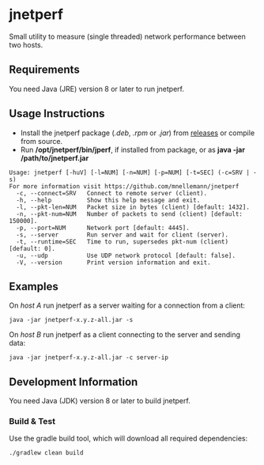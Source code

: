 # jnetperf

Small utility to measure (single threaded) network performance between two hosts.

## Requirements

You need Java (JRE) version 8 or later to run jnetperf.

## Usage Instructions

- Install the jnetperf package (*.deb*, *.rpm* or *.jar*) from [releases](https://github.com/mnellemann/jnetperf/releases) or compile from source.
- Run **/opt/jnetperf/bin/jperf**, if installed from package, or as **java -jar /path/to/jnetperf.jar**

```shell
Usage: jnetperf [-huV] [-l=NUM] [-n=NUM] [-p=NUM] [-t=SEC] (-c=SRV | -s)
For more information visit https://github.com/mnellemann/jnetperf
  -c, --connect=SRV   Connect to remote server (client).
  -h, --help          Show this help message and exit.
  -l, --pkt-len=NUM   Packet size in bytes (client) [default: 1432].
  -n, --pkt-num=NUM   Number of packets to send (client) [default: 150000].
  -p, --port=NUM      Network port [default: 4445].
  -s, --server        Run server and wait for client (server).
  -t, --runtime=SEC   Time to run, supersedes pkt-num (client) [default: 0].
  -u, --udp           Use UDP network protocol [default: false].
  -V, --version       Print version information and exit.
```


## Examples

On *host A* run jnetperf as a server waiting for a connection from a client:

```shell
java -jar jnetperf-x.y.z-all.jar -s
```

On *host B* run jnetperf as a client connecting to the server and sending data:

```shell
java -jar jnetperf-x.y.z-all.jar -c server-ip
```


## Development Information

You need Java (JDK) version 8 or later to build jnetperf.


### Build & Test

Use the gradle build tool, which will download all required dependencies:

```shell
./gradlew clean build
```

